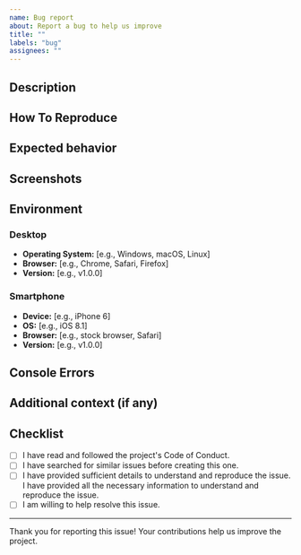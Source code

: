 ```yaml
---
name: Bug report
about: Report a bug to help us improve
title: ""
labels: "bug"
assignees: ""
---
```


## Description

<!-- Provide a clear and concise description of the bug. -->

## How To Reproduce

<!-- Steps to reproduce the behavior:
1. Go to '...'
2. Click on '....'
3. Scroll down to '....'
4. See error -->

## Expected behavior

<!-- Describe what you expected to happen. -->

## Screenshots

<!-- If applicable, add screenshots to help explain the issue -->

## Environment

### Desktop

- **Operating System:** [e.g., Windows, macOS, Linux]
- **Browser:** [e.g., Chrome, Safari, Firefox]
- **Version:** [e.g., v1.0.0]

### Smartphone

- **Device:** [e.g., iPhone 6]
- **OS:** [e.g., iOS 8.1]
- **Browser:** [e.g., stock browser, Safari]
- **Version:** [e.g., v1.0.0]

## Console Errors

<!-- Attach screenshots of console errors if available to provide more context. -->

## Additional context (if any)

<!-- Add any other context about the problem here. -->

## Checklist

- [ ] I have read and followed the project's Code of Conduct.
- [ ] I have searched for similar issues before creating this one.
- [ ] I have provided sufficient details to understand and reproduce the issue. I have provided all the necessary information to understand and reproduce the issue.
- [ ] I am willing to help resolve this issue.

---

Thank you for reporting this issue! Your contributions help us improve the project.
